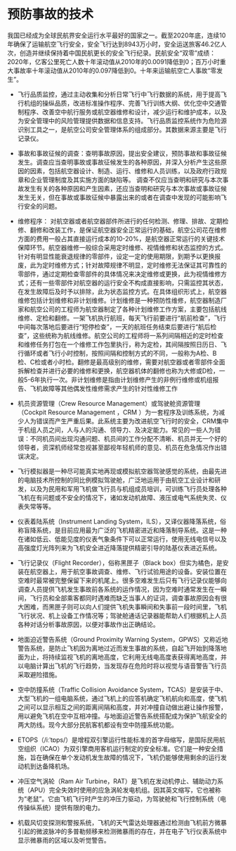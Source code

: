 # 预防事故的技术

我国已经成为全球民航界安全运行水平最好的国家之一。截至2020年底，连续10年确保了运输航空飞行安全，安全飞行达到8943万小时，安全运送旅客46.2亿人次，创造并继续保持着中国民航更长的安全飞行纪录。民航安全“双零”成绩：2020年，亿客公里死亡人数十年滚动值从2010年的0.0091降低到0；百万小时重大事故率十年滚动值从2010年的0.097降低到0。十年来运输航空亡人事故“零发生”。

- 飞行品质监控，通过主动收集和分析日常飞行中飞行数据的系统，用于提高飞行机组的操纵品质，改进标准操作程序、完善飞行训练大纲、优化空中交通管制程序、改善空中航行服务或航空器维修和设计，减少运行和维护成本，以及为安全管理中的风险管理提供数据和信息支持。飞行品质监控系统作为危险源识别工具之一，是航空公司安全管理体系的组成部分。其数据来源主要是飞行记录仪。

- 事故和事故征候的调查：查明事故原因，提出安全建议，预防事故和事故征候发生。调查应当查明事故或事故征候发生的各种原因，并深入分析产生这些原因的因素，包括航空器设计、制造、运行、维修和人员训练，以及政府行政规章和企业管理制度及其实施方面的缺陷等。 调查不仅应当查明和研究与本次事故发生有关的各种原因和产生因素，还应当查明和研究与本次事故或事故征候发生无关，但在事故或事故征候中暴露出来的或者在调查中发现的可能影响飞行安全的问题。

- 维修程序： 对航空器或者航空器部件所进行的任何检测、修理、排故、定期检修、翻修和改装工作，是保证航空器安全正常运行的基础，航空公司花在维修方面的费用一般占其直接运行成本的10-20%，是航空器正常运行的关键技术保障环节。航空器维修一般综合采用定时维修、视情维修和状态监控的方式。针对有明显性能衰退规律的零部件，设定一定的使用期限，到期予以更换报废，此为定时维修方式；针对故障规律不明显，定时维修无法保证其可靠性的零部件，通过定期检查零部件的具体情况来决定维修或更换，此为视情维修方式；还有一些零部件对航空器的运行安全不构成直接影响，只需监控其状态，在发生故障后及时予以排除，此为状态监控方式。在具体组织形式上，航空器维修包括计划维修和非计划维修。计划维修是一种预防性维修，航空器制造厂家和航空公司的工程师为航空器制定了各种计划维修工作方案，主要包括航线维修、定检和翻修。一架飞机执行航班，每天飞行前要进行“航前检查”，飞行中间每次落地后要进行“短停检查”，一天的航班任务结束后要进行“航后检查”，这些统称为航线维修。航空公司的工程师将一系列间隔相近的定时检查和维修任务打包在一个维修工作包里执行，称为定检，其间隔按照日历日、飞行循环或者飞行小时控制，按照间隔和控制方式的不同，一般称为A检、B检、C检或者小时检。翻修是最高级别的维修，需要对航空器或者零部件全面拆解检查并进行必要的维修和更换，航空器机体的翻修也称为大修或D检，一般5-6年执行一次。非计划维修是指由计划维修产生的非例行维修或机组报告、飞机故障等其他偶发性维修需求产生的针对性维修工作

 - 机员资源管理（Crew Resource Management）或驾驶舱资源管理（Cockpit Resource Management ，CRM ）为一套程序及训练系统，为减少人为错误而产生严重后果。此系统主要为改进航空飞行时的安全，CRM集中于机组人员之间，人与人的沟通、领导力、及决定能力。常见的一些人为错误：不同机员间出现沟通问题、机员间的工作分配不清晰、机员并无一个好的领导者，资深机师经常忽视甚至鄙视年轻机师的意见、机员在危急情况作出错误决定。

- 飞行模拟器是一种尽可能真实地再现或模拟航空器驾驶感觉的系统，由最先进的电脑技术所控制的同比例模拟驾驶舱，广泛地运用于由航空工业设计和研发，以及为民用和军用飞机做飞行员与机组成员培训，可训练飞行员处理各种飞机在有问题或不安全的情况下，诸如发动机故障、液压或电气系统失灵、仪表失常等等。

 - 仪表着陆系统（Instrument Landing System，ILS），又译仪器降落系统，俗称盲降系统，是目前应用最为广泛的飞机精密进近和降落制导系统。这是一种在诸如低云、低能见度的仪表气象条件下可以正常运行，使用无线电信号以及高强度灯光阵列来为飞机安全进近降落提供精密引导的陆基仪表进近系统。

 - 飞行记录仪（Flight Recorder），俗称黑匣子（Black box）但实为橘色，是安装在航空器上，用于航空事故调查、维修、飞行试验用途的设备。安装位置在空难时最常被完整保留下来的机尾上。很多空难发生后只有飞行记录仪能够向调查人员提供飞机发生事故前各系统的运作情况，因为空难时通常发生在一瞬间，飞行员和全部乘客都同时遇难而缺乏当事人的证词，调查事故原因会有很大困难，而黑匣子则可以向人们提供飞机失事瞬间和失事前一段时间里，飞机飞行状况、机上设备工作情况等；驾驶舱通话记录器能帮助人们根据机上人员各种对话分析事故原因，以便对事故作出正确结论。

 - 地面迫近警告系统（Ground Proximity Warning System，GPWS）又称近地警告系统，是防止飞机因为离地过近而发生事故的系统，自起飞开始到降落地面为止，将持续监视飞机的离地高度，它利用无线电高度表获得离地高度，并以电脑计算出飞机的飞行趋势，当发现存在危险时将以视觉与语音警告飞行员采取避险措施。

 - 空中防撞系统（Traffic Collision Avoidance System，TCAS）是安装于中、大型飞机的一组电脑系统，通过飞机上的应答机确定飞机航向和高度，使飞机之间可以显示相互之间的距离间隔和高度，并对冲撞自动做出避让操作报警，用以避免飞机在空中互相冲撞。与地面迫近警告系统搭配成为保护飞航安全的两大防线。现今大部分民航客机都设有空中防撞系统功能。

 - ETOPS（/iːˈtɒps/）是增程双引擎运行性能标准的首字母缩写，是国际民用航空组织（ICAO）为双引擎商用客机运行制定的安全标准。它们是一种安全措施，旨在确保在单个发动机发生故障的情况下，飞机仍能够使用剩余的运行发动机到达备降机场。

 - 冲压空气涡轮（Ram Air Turbine，RAT）是飞机在发动机停止、辅助动力系统（APU）完全失效时使用的应急涡轮发电机组。因其英文缩写，它也被称为“老鼠”。它由飞机飞行时产生的冲压力驱动，为驾驶舱和飞行控制系统（电传操纵系统）提供有限的电力。

 - 机载风切变探测和警报系统，飞机的天气雷达处理器通过检测由飞机前方微暴引起的微波脉冲的多普勒频移来检测微暴雨的存在，并在电子飞行仪表系统中显示微暴雨的区域以及听觉警告。


